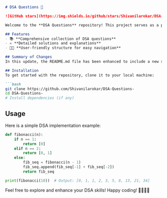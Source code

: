 ```markdown
# DSA Questions 🚀

![GitHub stars](https://img.shields.io/github/stars/Shivanilarokar/DSA-Questions-?style=social) ![Forks](https://img.shields.io/github/forks/Shivanilarokar/DSA-Questions-?style=social)

Welcome to the **DSA Questions** repository! This project serves as a platform for developers and learners to practice and enhance their skills in Data Structures and Algorithms (DSA). This repository is designed to help you improve your understanding of various data structures and algorithms through a collection of questions and solutions.

## Features
- 📚 **Comprehensive collection of DSA questions**
- ✍️ **Detailed solutions and explanations**
- 🧑‍💻 **User-friendly structure for easy navigation**

## Summary of Changes
In this update, the README.md file has been enhanced to include a new section featuring a simple example of a Fibonacci sequence implementation in Python. The previous example of binary search has been removed to streamline the content. Additionally, the formatting has been improved for better readability.

## Installation
To get started with the repository, clone it to your local machine:

```bash
git clone https://github.com/Shivanilarokar/DSA-Questions-
cd DSA-Questions-
# Install dependencies (if any)
```

## Usage
Here is a simple DSA implementation example:

```python
def fibonacci(n):
    if n == 1:
        return [0]
    elif n == 2:
        return [0, 1]
    else:
        fib_seq = fibonacci(n - 1)
        fib_seq.append(fib_seq[-1] + fib_seq[-2])
        return fib_seq

print(fibonacci(10))  # Output: [0, 1, 1, 2, 3, 5, 8, 13, 21, 34]
```

Feel free to explore and enhance your DSA skills! Happy coding! 👩‍💻👨‍💻
```